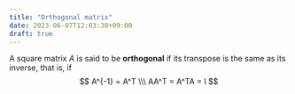 ```yaml
---
title: "Orthogonal matrix"
date: 2023-06-07T12:03:38+09:00
draft: true
---
```


A square matrix $A$ is said to be **orthogonal** if its transpose is the same as its inverse, that is, if
$$
A^{-1} = A^T \\\
AA^T = A^TA = I
$$